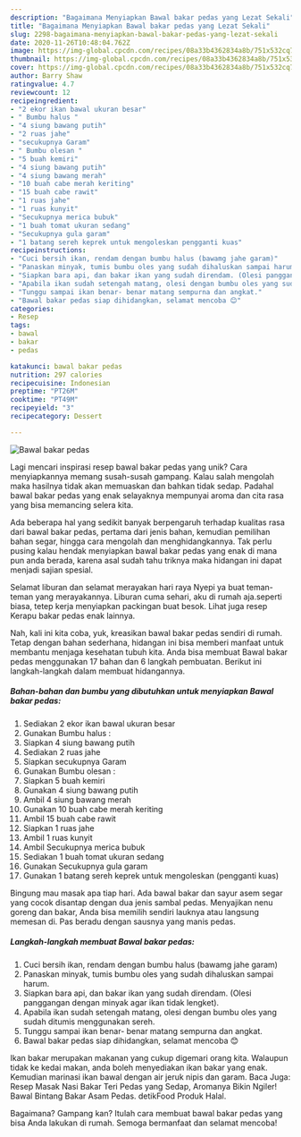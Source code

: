 ```yaml
---
description: "Bagaimana Menyiapkan Bawal bakar pedas yang Lezat Sekali"
title: "Bagaimana Menyiapkan Bawal bakar pedas yang Lezat Sekali"
slug: 2298-bagaimana-menyiapkan-bawal-bakar-pedas-yang-lezat-sekali
date: 2020-11-26T10:48:04.762Z
image: https://img-global.cpcdn.com/recipes/08a33b4362834a8b/751x532cq70/bawal-bakar-pedas-foto-resep-utama.jpg
thumbnail: https://img-global.cpcdn.com/recipes/08a33b4362834a8b/751x532cq70/bawal-bakar-pedas-foto-resep-utama.jpg
cover: https://img-global.cpcdn.com/recipes/08a33b4362834a8b/751x532cq70/bawal-bakar-pedas-foto-resep-utama.jpg
author: Barry Shaw
ratingvalue: 4.7
reviewcount: 12
recipeingredient:
- "2 ekor ikan bawal ukuran besar"
- " Bumbu halus "
- "4 siung bawang putih"
- "2 ruas jahe"
- "secukupnya Garam"
- " Bumbu olesan "
- "5 buah kemiri"
- "4 siung bawang putih"
- "4 siung bawang merah"
- "10 buah cabe merah keriting"
- "15 buah cabe rawit"
- "1 ruas jahe"
- "1 ruas kunyit"
- "Secukupnya merica bubuk"
- "1 buah tomat ukuran sedang"
- "Secukupnya gula garam"
- "1 batang sereh keprek untuk mengoleskan pengganti kuas"
recipeinstructions:
- "Cuci bersih ikan, rendam dengan bumbu halus (bawamg jahe garam)"
- "Panaskan minyak, tumis bumbu oles yang sudah dihaluskan sampai harum."
- "Siapkan bara api, dan bakar ikan yang sudah direndam. (Olesi panggangan dengan minyak agar ikan tidak lengket)."
- "Apabila ikan sudah setengah matang, olesi dengan bumbu oles yang sudah ditumis menggunakan sereh."
- "Tunggu sampai ikan benar- benar matang sempurna dan angkat."
- "Bawal bakar pedas siap dihidangkan, selamat mencoba 😊"
categories:
- Resep
tags:
- bawal
- bakar
- pedas

katakunci: bawal bakar pedas 
nutrition: 297 calories
recipecuisine: Indonesian
preptime: "PT26M"
cooktime: "PT49M"
recipeyield: "3"
recipecategory: Dessert

---
```



![Bawal bakar pedas](https://img-global.cpcdn.com/recipes/08a33b4362834a8b/751x532cq70/bawal-bakar-pedas-foto-resep-utama.jpg)

Lagi mencari inspirasi resep bawal bakar pedas yang unik? Cara menyiapkannya memang susah-susah gampang. Kalau salah mengolah maka hasilnya tidak akan memuaskan dan bahkan tidak sedap. Padahal bawal bakar pedas yang enak selayaknya mempunyai aroma dan cita rasa yang bisa memancing selera kita.

Ada beberapa hal yang sedikit banyak berpengaruh terhadap kualitas rasa dari bawal bakar pedas, pertama dari jenis bahan, kemudian pemilihan bahan segar, hingga cara mengolah dan menghidangkannya. Tak perlu pusing kalau hendak menyiapkan bawal bakar pedas yang enak di mana pun anda berada, karena asal sudah tahu triknya maka hidangan ini dapat menjadi sajian spesial.

Selamat liburan dan selamat merayakan hari raya Nyepi ya buat teman-teman yang merayakannya. Liburan cuma sehari, aku di rumah aja.seperti biasa, tetep kerja menyiapkan packingan buat besok. Lihat juga resep Kerapu bakar pedas enak lainnya.


Nah, kali ini kita coba, yuk, kreasikan bawal bakar pedas sendiri di rumah. Tetap dengan bahan sederhana, hidangan ini bisa memberi manfaat untuk membantu menjaga kesehatan tubuh kita. Anda bisa membuat Bawal bakar pedas menggunakan 17 bahan dan 6 langkah pembuatan. Berikut ini langkah-langkah dalam membuat hidangannya.

<!--inarticleads1-->

##### Bahan-bahan dan bumbu yang dibutuhkan untuk menyiapkan Bawal bakar pedas:

1. Sediakan 2 ekor ikan bawal ukuran besar
1. Gunakan  Bumbu halus :
1. Siapkan 4 siung bawang putih
1. Sediakan 2 ruas jahe
1. Siapkan secukupnya Garam
1. Gunakan  Bumbu olesan :
1. Siapkan 5 buah kemiri
1. Gunakan 4 siung bawang putih
1. Ambil 4 siung bawang merah
1. Gunakan 10 buah cabe merah keriting
1. Ambil 15 buah cabe rawit
1. Siapkan 1 ruas jahe
1. Ambil 1 ruas kunyit
1. Ambil Secukupnya merica bubuk
1. Sediakan 1 buah tomat ukuran sedang
1. Gunakan Secukupnya gula garam
1. Gunakan 1 batang sereh keprek untuk mengoleskan (pengganti kuas)


Bingung mau masak apa tiap hari. Ada bawal bakar dan sayur asem segar yang cocok disantap dengan dua jenis sambal pedas. Menyajikan nenu goreng dan bakar, Anda bisa memilih sendiri lauknya atau langsung memesan di. Pas beradu dengan sausnya yang manis pedas. 

<!--inarticleads2-->

##### Langkah-langkah membuat Bawal bakar pedas:

1. Cuci bersih ikan, rendam dengan bumbu halus (bawamg jahe garam)
1. Panaskan minyak, tumis bumbu oles yang sudah dihaluskan sampai harum.
1. Siapkan bara api, dan bakar ikan yang sudah direndam. (Olesi panggangan dengan minyak agar ikan tidak lengket).
1. Apabila ikan sudah setengah matang, olesi dengan bumbu oles yang sudah ditumis menggunakan sereh.
1. Tunggu sampai ikan benar- benar matang sempurna dan angkat.
1. Bawal bakar pedas siap dihidangkan, selamat mencoba 😊


Ikan bakar merupakan makanan yang cukup digemari orang kita. Walaupun tidak ke kedai makan, anda boleh menyediakan ikan bakar yang enak. Kemudian marinasi ikan bawal dengan air jeruk nipis dan garam. Baca Juga: Resep Masak Nasi Bakar Teri Pedas yang Sedap, Aromanya Bikin Ngiler! Bawal Bintang Bakar Asam Pedas. detikFood Produk Halal. 

Bagaimana? Gampang kan? Itulah cara membuat bawal bakar pedas yang bisa Anda lakukan di rumah. Semoga bermanfaat dan selamat mencoba!
